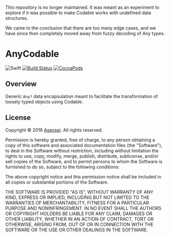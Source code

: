 This repository is no longer maintained. It was meant as an experiment to explore if it was possible to make Codable works with undefined data structures.

We came to the conclusion that there are too many edge cases, and we have since then completely moved away from fuzzy decoding of Any types.

# AnyCodable

![Swift](https://img.shields.io/badge/swift-4.0.3-brightgreen.svg)
[![Build Status](https://travis-ci.org/asensei/AnyCodable.svg?branch=master)](https://travis-ci.org/asensei/AnyCodable)
[![CocoaPods](https://img.shields.io/cocoapods/v/AnyCodable.svg)](https://cocoapods.org/)

## Overview

Generic `Any?` data encapsulation meant to facilitate the transformation of loosely typed objects using Codable.

## License

Copyright © 2018 [Asensei](https://www.asensei.com). All rights reserved.

Permission is hereby granted, free of charge, to any person obtaining a copy
of this software and associated documentation files (the "Software"), to deal
in the Software without restriction, including without limitation the rights
to use, copy, modify, merge, publish, distribute, sublicense, and/or sell
copies of the Software, and to permit persons to whom the Software is
furnished to do so, subject to the following conditions:

The above copyright notice and this permission notice shall be included in all
copies or substantial portions of the Software.

THE SOFTWARE IS PROVIDED "AS IS", WITHOUT WARRANTY OF ANY KIND, EXPRESS OR
IMPLIED, INCLUDING BUT NOT LIMITED TO THE WARRANTIES OF MERCHANTABILITY,
FITNESS FOR A PARTICULAR PURPOSE AND NONINFRINGEMENT. IN NO EVENT SHALL THE
AUTHORS OR COPYRIGHT HOLDERS BE LIABLE FOR ANY CLAIM, DAMAGES OR OTHER
LIABILITY, WHETHER IN AN ACTION OF CONTRACT, TORT OR OTHERWISE, ARISING FROM,
OUT OF OR IN CONNECTION WITH THE SOFTWARE OR THE USE OR OTHER DEALINGS IN THE
SOFTWARE.
